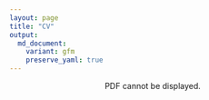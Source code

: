 ```yaml
---
layout: page
title: "CV"
output:
  md_document:
    variant: gfm
    preserve_yaml: true
---
```


<div align="center">
<object width="950" height="1180" type="application/pdf" data="/assets/CV_Tina_Rozsos.pdf?#zoom=100&scrollbar=0&toolbar=1&navpanes=0">
    <p>PDF cannot be displayed.</p>
</object>
</div>